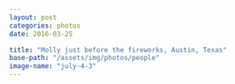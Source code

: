 ```yaml
---
layout: post
categories: photos
date: 2016-03-25

title: "Molly just before the fireworks, Austin, Texas"
base-path: "/assets/img/photos/people"
image-name: "july-4-3"
---
```


